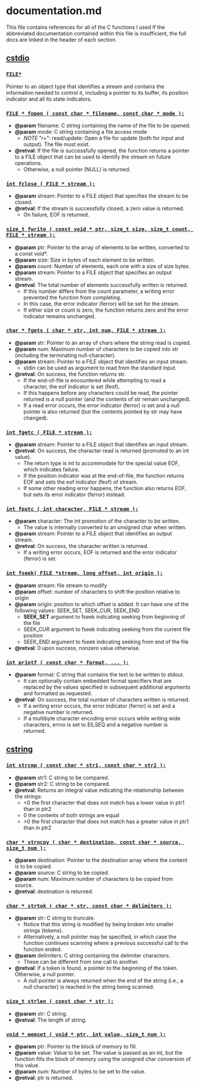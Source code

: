 # documentation.md

This file contains references for all of the C functions I used If the abbreviated documentation contained within this file is insufficient, the full docs are linked in the header of each section.

## [cstdio](https://cplusplus.com/reference/cstdio/)

### [`FILE*`](https://cplusplus.com/reference/cstdio/FILE/)
Pointer to an object type that identifies a stream and contains the information needed
to control it, including a pointer to its buffer, its position indicator and all its state indicators.

### [`FILE * fopen ( const char * filename, const char * mode );`](https://cplusplus.com/reference/cstdio/fopen/)
* **@param** filename: C string containing the name of the file to be opened.
* **@param** mode: C string containing a file access mode
    * *NOTE* "r+": read/update: Open a file for update (both for input and output). The file must exist.
* **@retval**: If the file is successfully opened, the function returns a pointer to a FILE object that can be used to identify the stream on future operations.
    * Otherwise, a null pointer (NULL) is returned.

### [`int fclose ( FILE * stream );`](https://cplusplus.com/reference/cstdio/fclose/)
* **@param** stream: Pointer to a FILE object that specifies the stream to be closed.
* **@retval**: If the stream is successfully closed, a zero value is returned.
    * On failure, EOF is returned.

### [`size_t fwrite ( const void * ptr, size_t size, size_t count, FILE * stream );`](https://cplusplus.com/reference/cstdio/fwrite/)
* **@param** ptr: Pointer to the array of elements to be written, converted to a const void*.
* **@param** size: Size in bytes of each element to be written.
* **@param** count: Number of elements, each one with a size of size bytes.
* **@param** stream: Pointer to a FILE object that specifies an output stream.
* **@retval**: The total number of elements successfully written is returned.
    * If this number differs from the count parameter, a writing error prevented the function from completing.
    * In this case, the error indicator (ferror) will be set for the stream.
    * If either size or count is zero, the function returns zero and the error indicator remains unchanged.

### [`char * fgets ( char * str, int num, FILE * stream );`](https://cplusplus.com/reference/cstdio/fgets/)
* **@param** str: Pointer to an array of chars where the string read is copied.
* **@param** num: Maximum number of characters to be copied into str (including the terminating null-character).
* **@param** stream: Pointer to a FILE object that identifies an input stream.
    * stdin can be used as argument to read from the standard input.
* **@retval**: On success, the function returns str.
    * If the end-of-file is encountered while attempting to read a character, the eof indicator is set (feof).
    * If this happens before any characters could be read, the pointer returned is a null pointer (and the contents of str remain unchanged).
    * If a read error occurs, the error indicator (ferror) is set and a null pointer is also returned (but the contents pointed by str may have changed).

### [`int fgetc ( FILE * stream );`](https://cplusplus.com/reference/cstdio/FILE/)
* **@param** stream: Pointer to a FILE object that identifies an input stream.
* **@retval**: On success, the character read is returned (promoted to an int value).
    * The return type is int to accommodate for the special value EOF, which indicates failure.
    * If the position indicator was at the end-of-file, the function returns EOF and sets the eof indicator (feof) of stream.
    * If some other reading error happens, the function also returns EOF, but sets its error indicator (ferror) instead.

### [`int fputc ( int character, FILE * stream );`](https://cplusplus.com/reference/cstdio/fputc/)
* **@param** character: The int promotion of the character to be written.
    * The value is internally converted to an unsigned char when written.
* **@param** stream: Pointer to a FILE object that identifies an output stream.
* **@retval**: On success, the character written is returned.
    * If a writing error occurs, EOF is returned and the error indicator (ferror) is set.

### [`int fseek( FILE *stream, long offset, int origin );`](https://cplusplus.com/reference/cstdio/fseek/)
* **@param** stream: file stream to modify
* **@param** offset: number of characters to shift the position relative to origin
* **@param** origin: position to which offset is added. It can have one of the following values: SEEK_SET, SEEK_CUR, SEEK_END
    * **SEEK_SET** argument to fseek indicating seeking from beginning of the file
    * SEEK_CUR argument to fseek indicating seeking from the current file position
    * SEEK_END argument to fseek indicating seeking from end of the file
* **@retval**: ​0​ upon success, nonzero value otherwise.

### [`int printf ( const char * format, ... );`](https://cplusplus.com/reference/cstdio/printf/)
* **@param** format: C string that contains the text to be written to stdout.
    * It can optionally contain embedded format specifiers that are replaced by the values specified in subsequent additional arguments and formatted as requested.
* **@retval**: On success, the total number of characters written is returned.
    * If a writing error occurs, the error indicator (ferror) is set and a negative number is returned.
    * If a multibyte character encoding error occurs while writing wide characters, errno is set to EILSEQ and a negative number is returned.

## [cstring](https://cplusplus.com/reference/cstring/)

### [`int strcmp ( const char * str1, const char * str2 );`](https://cplusplus.com/reference/cstring/strcmp/)
* **@param** str1: C string to be compared.
* **@param** str2: C string to be compared.
* **@retval**: Returns an integral value indicating the relationship between the strings:
    * <0	the first character that does not match has a lower value in ptr1 than in ptr2
    * 0	the contents of both strings are equal
    * \>0	the first character that does not match has a greater value in ptr1 than in ptr2

### [`char * strncpy ( char * destination, const char * source, size_t num );`](https://cplusplus.com/reference/cstring/strncpy/)
* **@param** destination: Pointer to the destination array where the content is to be copied.
* **@param** source: C string to be copied.
* **@param** num: Maximum number of characters to be copied from source.
* **@retval**: destination is returned.

### [`char * strtok ( char * str, const char * delimiters );`](https://cplusplus.com/reference/cstring/strtok/)
* **@param** str: C string to truncate.
    * Notice that this string is modified by being broken into smaller strings (tokens).
    * Alternatively, a null pointer may be specified, in which case the function continues scanning where a previous successful call to the function ended.
* **@param** delimiters: C string containing the delimiter characters.
    * These can be different from one call to another.
* **@retval**: If a token is found, a pointer to the beginning of the token. Otherwise, a null pointer.
    * A null pointer is always returned when the end of the string (i.e., a null character) is reached in the string being scanned.

### [`size_t strlen ( const char * str );`](https://cplusplus.com/reference/cstring/strlen/)
* **@param** str: C string.
* **@retval**: The length of string.

### [`void * memset ( void * ptr, int value, size_t num );`](https://cplusplus.com/reference/cstring/memset/)
* **@param** ptr: Pointer to the block of memory to fill.
* **@param** value: Value to be set. The value is passed as an int, but the function fills the block of memory using the unsigned char conversion of this value.
* **@param** num: Number of bytes to be set to the value.
* **@retval**: ptr is returned.
